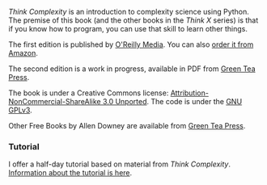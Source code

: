 _Think Complexity_ is an introduction to complexity science
using Python. The premise of this book (and the other books in the _Think X_ series) is that if
you know how to program, you can use that skill to learn other things.

The first edition is published by [O'Reilly Media](http://shop.oreilly.com/product/0636920022480.do).
You can also [order it from Amazon](http://amzn.to/2nwkoZS).

The second edition is a work in progress, available in PDF from
[Green Tea Press](http://greenteapress.com/wp/think-complexity-2e/).

The book is under a Creative Commons license:
[Attribution-NonCommercial-ShareAlike 3.0 Unported](http://creativecommons.org/licenses/by-nc-sa/3.0).
The code is under the [GNU GPLv3](http://www.gnu.org/licenses/gpl.html).

Other Free Books by Allen Downey are available from [Green Tea Press](http://greenteapress.com/wp/).

### Tutorial

I offer a half-day tutorial based on material from _Think Complexity_.
[Information about the tutorial is here](http://allendowney.github.io/ThinkComplexity2/tutorial).
